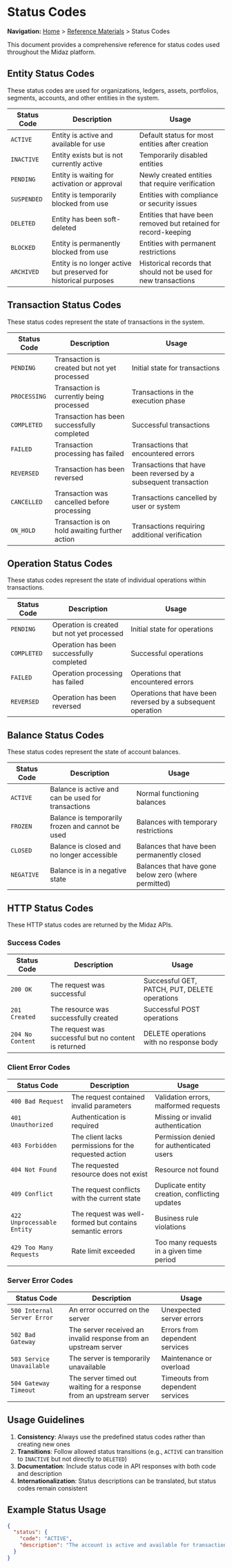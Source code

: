 # Status Codes

**Navigation:** [Home](../../) > [Reference Materials](../README.md) > Status Codes

This document provides a comprehensive reference for status codes used throughout the Midaz platform.

## Entity Status Codes

These status codes are used for organizations, ledgers, assets, portfolios, segments, accounts, and other entities in the system.

| Status Code | Description | Usage |
|-------------|-------------|-------|
| `ACTIVE` | Entity is active and available for use | Default status for most entities after creation |
| `INACTIVE` | Entity exists but is not currently active | Temporarily disabled entities |
| `PENDING` | Entity is waiting for activation or approval | Newly created entities that require verification |
| `SUSPENDED` | Entity is temporarily blocked from use | Entities with compliance or security issues |
| `DELETED` | Entity has been soft-deleted | Entities that have been removed but retained for record-keeping |
| `BLOCKED` | Entity is permanently blocked from use | Entities with permanent restrictions |
| `ARCHIVED` | Entity is no longer active but preserved for historical purposes | Historical records that should not be used for new transactions |

## Transaction Status Codes

These status codes represent the state of transactions in the system.

| Status Code | Description | Usage |
|-------------|-------------|-------|
| `PENDING` | Transaction is created but not yet processed | Initial state for transactions |
| `PROCESSING` | Transaction is currently being processed | Transactions in the execution phase |
| `COMPLETED` | Transaction has been successfully completed | Successful transactions |
| `FAILED` | Transaction processing has failed | Transactions that encountered errors |
| `REVERSED` | Transaction has been reversed | Transactions that have been reversed by a subsequent transaction |
| `CANCELLED` | Transaction was cancelled before processing | Transactions cancelled by user or system |
| `ON_HOLD` | Transaction is on hold awaiting further action | Transactions requiring additional verification |

## Operation Status Codes

These status codes represent the state of individual operations within transactions.

| Status Code | Description | Usage |
|-------------|-------------|-------|
| `PENDING` | Operation is created but not yet processed | Initial state for operations |
| `COMPLETED` | Operation has been successfully completed | Successful operations |
| `FAILED` | Operation processing has failed | Operations that encountered errors |
| `REVERSED` | Operation has been reversed | Operations that have been reversed by a subsequent operation |

## Balance Status Codes

These status codes represent the state of account balances.

| Status Code | Description | Usage |
|-------------|-------------|-------|
| `ACTIVE` | Balance is active and can be used for transactions | Normal functioning balances |
| `FROZEN` | Balance is temporarily frozen and cannot be used | Balances with temporary restrictions |
| `CLOSED` | Balance is closed and no longer accessible | Balances that have been permanently closed |
| `NEGATIVE` | Balance is in a negative state | Balances that have gone below zero (where permitted) |

## HTTP Status Codes

These HTTP status codes are returned by the Midaz APIs.

### Success Codes

| Status Code | Description | Usage |
|-------------|-------------|-------|
| `200 OK` | The request was successful | Successful GET, PATCH, PUT, DELETE operations |
| `201 Created` | The resource was successfully created | Successful POST operations |
| `204 No Content` | The request was successful but no content is returned | DELETE operations with no response body |

### Client Error Codes

| Status Code | Description | Usage |
|-------------|-------------|-------|
| `400 Bad Request` | The request contained invalid parameters | Validation errors, malformed requests |
| `401 Unauthorized` | Authentication is required | Missing or invalid authentication |
| `403 Forbidden` | The client lacks permissions for the requested action | Permission denied for authenticated users |
| `404 Not Found` | The requested resource does not exist | Resource not found |
| `409 Conflict` | The request conflicts with the current state | Duplicate entity creation, conflicting updates |
| `422 Unprocessable Entity` | The request was well-formed but contains semantic errors | Business rule violations |
| `429 Too Many Requests` | Rate limit exceeded | Too many requests in a given time period |

### Server Error Codes

| Status Code | Description | Usage |
|-------------|-------------|-------|
| `500 Internal Server Error` | An error occurred on the server | Unexpected server errors |
| `502 Bad Gateway` | The server received an invalid response from an upstream server | Errors from dependent services |
| `503 Service Unavailable` | The server is temporarily unavailable | Maintenance or overload |
| `504 Gateway Timeout` | The server timed out waiting for a response from an upstream server | Timeouts from dependent services |

## Usage Guidelines

1. **Consistency**: Always use the predefined status codes rather than creating new ones
2. **Transitions**: Follow allowed status transitions (e.g., `ACTIVE` can transition to `INACTIVE` but not directly to `DELETED`)
3. **Documentation**: Include status code in API responses with both code and description
4. **Internationalization**: Status descriptions can be translated, but status codes remain consistent

## Example Status Usage

```json
{
  "status": {
    "code": "ACTIVE",
    "description": "The account is active and available for transactions"
  }
}
```